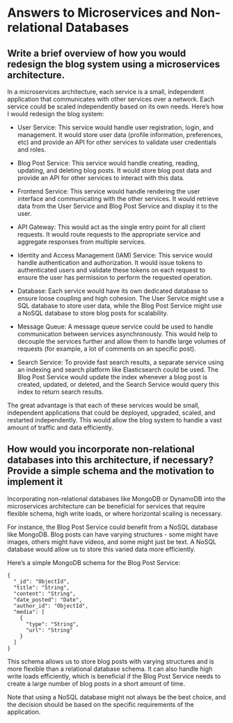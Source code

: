 # Answers to Microservices and Non-relational Databases

##  Write a brief overview of how you would redesign the blog system using a microservices architecture.

In a microservices architecture, each service is a small, independent application that communicates with other services over a network. Each service could be scaled independently based on its own needs. Here’s how I would redesign the blog system:

- User Service: This service would handle user registration, login, and management. It would store user data (profile information, preferences, etc) and provide an API for other services to validate user credentials and roles.

- Blog Post Service: This service would handle creating, reading, updating, and deleting blog posts. It would store blog post data and provide an API for other services to interact with this data.

- Frontend Service: This service would handle rendering the user interface and communicating with the other services. It would retrieve data from the User Service and Blog Post Service and display it to the user.

- API Gateway: This would act as the single entry point for all client requests. It would route requests to the appropriate service and aggregate responses from multiple services.

- Identity and Access Management (IAM) Service: This service would handle authentication and authorization. It would issue tokens to authenticated users and validate these tokens on each request to ensure the user has permission to perform the requested operation.

- Database: Each service would have its own dedicated database to ensure loose coupling and high cohesion. The User Service might use a SQL database to store user data, while the Blog Post Service might use a NoSQL database to store blog posts for scalability.

- Message Queue: A message queue service could be used to handle communication between services asynchronously. This would help to decouple the services further and allow them to handle large volumes of requests (for example, a lot of comments on an specific post).

- Search Service: To provide fast search results, a separate service using an indexing and search platform like Elasticsearch could be used. The Blog Post Service would update the index whenever a blog post is created, updated, or deleted, and the Search Service would query this index to return search results.

The great advantage is that each of these services would be small, independent applications that could be deployed, upgraded, scaled, and restarted independently. This would allow the blog system to handle a vast amount of traffic and data efficiently.

## How would you incorporate non-relational databases into this architecture, if necessary? Provide a simple schema and the motivation to implement it

Incorporating non-relational databases like MongoDB or DynamoDB into the microservices architecture can be beneficial for services that require flexible schema, high write loads, or where horizontal scaling is necessary.

For instance, the Blog Post Service could benefit from a NoSQL database like MongoDB. Blog posts can have varying structures - some might have images, others might have videos, and some might just be text. A NoSQL database would allow us to store this varied data more efficiently.

Here’s a simple MongoDB schema for the Blog Post Service:

```
{
  "_id": "ObjectId",
  "title": "String",
  "content": "String",
  "date_posted": "Date",
  "author_id": "ObjectId",
  "media": [
    {
      "type": "String",
      "url": "String"
    }
  ]
}
```

This schema allows us to store blog posts with varying structures and is more flexible than a relational database schema. It can also handle high write loads efficiently, which is beneficial if the Blog Post Service needs to create a large number of blog posts in a short amount of time.

Note that using a NoSQL database might not always be the best choice, and the decision should be based on the specific requirements of the application.
